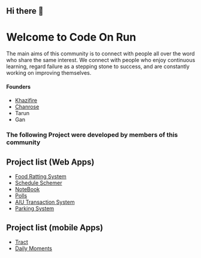 ## Hi there 👋
# Welcome to Code On Run
The main aims of this community is to connect with people all over the word who share the same interest. We connect with people who enjoy continuous learning, regard failure as a stepping stone to success, and are constantly working on improving themselves.

#### Founders
- [Khazifire](https://github.com/khazifire)
- [Chanrose](https://github.com/chanrose)
- Tarun
- Gan 

### The following Project were developed by members of this community
## Project list (Web Apps)

- [Food Ratting System ](https://github.com/dankazim/FoodRattingSystem)
- [Schedule Schemer](https://github.com/chanrose/scheduleschemer)
- [NoteBook](https://github.com/dankazim/NoteBook)
- [Polls](https://github.com/dankazim/polls)
- [AIU Transaction System](https://github.com/dankazim/AiuTransactionSystem)
- [Parking System](https://github.com/dankazim/ParkingSystem)


## Project list (mobile Apps)
- [Tract](trackt.vercel.app/)
- [Daily Moments](https://github.com/dankazim/Daily-Moments)



